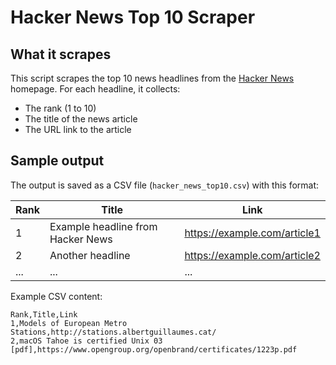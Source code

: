 # Hacker News Top 10 Scraper

## What it scrapes  
This script scrapes the top 10 news headlines from the [Hacker News](https://news.ycombinator.com/) homepage. For each headline, it collects:  
- The rank (1 to 10)  
- The title of the news article  
- The URL link to the article

## Sample output  
The output is saved as a CSV file (`hacker_news_top10.csv`) with this format:

| Rank | Title                                    | Link                                  |
|-------|-----------------------------------------|-------------------------------------|
| 1     | Example headline from Hacker News       | https://example.com/article1         |
| 2     | Another headline                        | https://example.com/article2         |
| ...   | ...                                     | ...                                 |

Example CSV content:

```csv
Rank,Title,Link
1,Models of European Metro Stations,http://stations.albertguillaumes.cat/
2,macOS Tahoe is certified Unix 03 [pdf],https://www.opengroup.org/openbrand/certificates/1223p.pdf